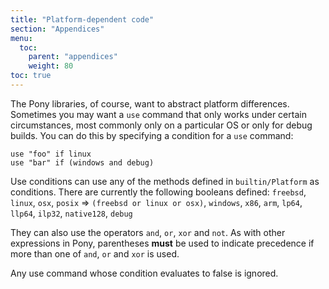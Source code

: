 ```yaml
---
title: "Platform-dependent code"
section: "Appendices"
menu:
  toc:
    parent: "appendices"
    weight: 80
toc: true
---
```


The Pony libraries, of course, want to abstract platform differences. Sometimes you may want a `use` command that only works under certain circumstances, most commonly only on a particular OS or only for debug builds. You can do this by specifying a condition for a `use` command:

```pony
use "foo" if linux
use "bar" if (windows and debug)
```

Use conditions can use any of the methods defined in `builtin/Platform` as conditions.
There are currently the following booleans defined: `freebsd`, `linux`, `osx`, `posix` => `(freebsd or linux or osx)`, `windows`, `x86`, `arm`, `lp64`, `llp64`, `ilp32`, `native128`, `debug`

They can also use the operators `and`, `or`, `xor` and `not`. As with other expressions in Pony, parentheses __must__ be used to indicate precedence if more than one of `and`, `or` and `xor` is used.

Any use command whose condition evaluates to false is ignored.
